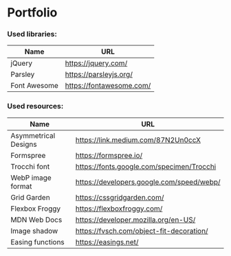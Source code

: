 # Portfolio

### Used libraries:
| Name | URL |
| ---- | --- |
| jQuery | https://jquery.com/ |
| Parsley | https://parsleyjs.org/ |
| Font Awesome | https://fontawesome.com/ |

### Used resources:
| Name | URL |
| ---- | --- |
| Asymmetrical Designs | https://link.medium.com/87N2Un0ccX |
| Formspree | https://formspree.io/ |
| Trocchi font | https://fonts.google.com/specimen/Trocchi |
| WebP image format | https://developers.google.com/speed/webp/ |
| Grid Garden | https://cssgridgarden.com/ |
| Flexbox Froggy | https://flexboxfroggy.com/ |
| MDN Web Docs | https://developer.mozilla.org/en-US/ |
| Image shadow | https://fvsch.com/object-fit-decoration/ |
| Easing functions | https://easings.net/ |